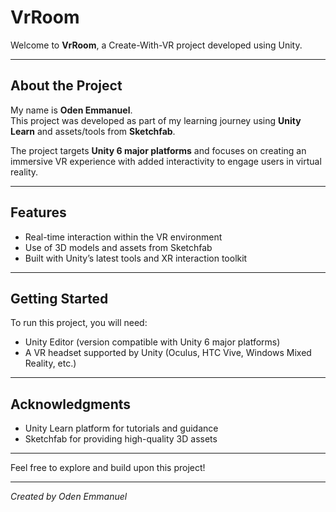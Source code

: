 # VrRoom

Welcome to **VrRoom**, a Create-With-VR project developed using Unity.

---

## About the Project

My name is **Oden Emmanuel**.  
This project was developed as part of my learning journey using **Unity Learn** and assets/tools from **Sketchfab**.

The project targets **Unity 6 major platforms** and focuses on creating an immersive VR experience with added interactivity to engage users in virtual reality.

---

## Features

- Real-time interaction within the VR environment  
- Use of 3D models and assets from Sketchfab  
- Built with Unity’s latest tools and XR interaction toolkit

---

## Getting Started

To run this project, you will need:

- Unity Editor (version compatible with Unity 6 major platforms)  
- A VR headset supported by Unity (Oculus, HTC Vive, Windows Mixed Reality, etc.)

---

## Acknowledgments

- Unity Learn platform for tutorials and guidance  
- Sketchfab for providing high-quality 3D assets  

---

Feel free to explore and build upon this project!

---

*Created by Oden Emmanuel*
